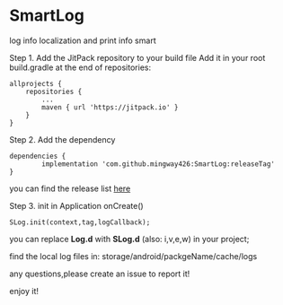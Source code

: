 # SmartLog
log info localization and print info smart


Step 1. Add the JitPack repository to your build file
Add it in your root build.gradle at the end of repositories:

	allprojects {
		repositories {
			...
			maven { url 'https://jitpack.io' }
		}
	}
  
Step 2. Add the dependency

	dependencies {
	        implementation 'com.github.mingway426:SmartLog:releaseTag'
	}

you can find the release list [here](https://github.com/mingway426/SmartLog/releases)

Step 3. init in Application onCreate()

```
SLog.init(context,tag,logCallback);
```

you can replace **Log.d** with **SLog.d** (also: i,v,e,w) in your project;

find the local log files in: storage/android/packgeName/cache/logs

any questions,please create an issue to report it!

enjoy it!
